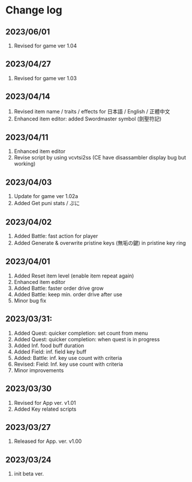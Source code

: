 # Change log

## 2023/06/01
1. Revised for game ver 1.04

## 2023/04/27
1. Revised for game ver 1.03

## 2023/04/14
1. Revised item name / traits / effects for 日本語 / English / 正體中文
1. Enhanced item editor: added Swordmaster symbol (劍聖符記)

## 2023/04/11
1. Enhanced item editor
1. Revise script by using vcvtsi2ss (CE have disassambler display bug but working)

## 2023/04/03
1. Update for game ver 1.02a
1. Added Get puni stats / ぷに

## 2023/04/02
1. Added Battle: fast action for player  
1. Added Generate & overwrite pristine keys (無垢の鍵) in pristine key ring

## 2023/04/01
1. Added Reset item level (enable item repeat again)
1. Enhanced item editor
1. Added Battle: faster order drive grow
1. Added Battle: keep min. order drive after use
1. Minor bug fix

## 2023/03/31:
1. Added Quest: quicker completion: set count from menu
1. Added Quest: quicker completion: when quest is in progress
1. Added Inf. food buff duration
1. Added Field: inf. field key buff
1. Added: Battle: inf. key use count with criteria
1. Revised: Field: Inf. key use count with criteria
1. Minor improvements


## 2023/03/30
1. Revised for App ver. v1.01
1. Added Key related scripts
 
## 2023/03/27
1. Released for App. ver. v1.00

## 2023/03/24
1. init beta ver.


